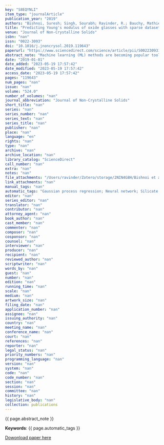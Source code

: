 ```yaml
---
key: "S8EQYNLI"
item_type: "journalArticle"
publication_year: "2019"
authors: "Bishnoi, Suresh; Singh, Sourabh; Ravinder, R.; Bauchy, Mathieu; Gosvami, Nitya Nand; Kodamana, Hariprasad; Krishnan, N. M. Anoop"
title: "Predicting Young's modulus of oxide glasses with sparse datasets using machine learning"
venue: "Journal of Non-Crystalline Solids"
isbn: "nan"
issn: "0022-3093"
doi: "10.1016/j.jnoncrysol.2019.119643"
paperurl: "https://www.sciencedirect.com/science/article/pii/S0022309319305149"
abstract_note: "Machine learning (ML) methods are becoming popular tools for predicting and designing novel materials. In particular, neural network (NN) is a promising ML method, which can be used to identify hidden trends in the data. However, these methods rely on a large dataset and often exhibit overfitting when used with a sparse dataset. Further, assessing the uncertainty in predictions for a new dataset or an extrapolation of the present dataset is challenging. Herein, using Gaussian process regression (GPR), we predict Young's modulus for silicate glasses having a sparse dataset. We show that GPR significantly outperforms NN for the sparse dataset while ensuring no overfitting. Further, thanks to the nonparametric nature, GPR provides quantitative bounds for the reliability of predictions while extrapolating. Overall, GPR presents an advanced ML methodology for accelerating the development of novel functional materials such as glasses."
date: "2019-01-01"
date_added: "2023-05-19 17:57:42"
date_modified: "2023-05-19 17:57:42"
access_date: "2023-05-19 17:57:42"
pages: "119643"
num_pages: "nan"
issue: "nan"
volume: "524.0"
number_of_volumes: "nan"
journal_abbreviation: "Journal of Non-Crystalline Solids"
short_title: "nan"
series: "nan"
series_number: "nan"
series_text: "nan"
series_title: "nan"
publisher: "nan"
place: "nan"
language: "en"
rights: "nan"
type: "nan"
archive: "nan"
archive_location: "nan"
library_catalog: "ScienceDirect"
call_number: "nan"
extra: "nan"
notes: "nan"
file_attachments: "/Users/ravinder/Zotero/storage/2NIN4G8H/Bishnoi et al. - 2019 - Predicting Young's modulus of oxide glasses with s.pdf"
link_attachments: "nan"
manual_tags: "nan"
automatic_tags: "Gaussian process regression; Neural network; Silicate glasses; Sparse dataset; Young's modulus"
editor: "nan"
series_editor: "nan"
translator: "nan"
contributor: "nan"
attorney_agent: "nan"
book_author: "nan"
cast_member: "nan"
commenter: "nan"
composer: "nan"
cosponsor: "nan"
counsel: "nan"
interviewer: "nan"
producer: "nan"
recipient: "nan"
reviewed_author: "nan"
scriptwriter: "nan"
words_by: "nan"
guest: "nan"
number: "nan"
edition: "nan"
running_time: "nan"
scale: "nan"
medium: "nan"
artwork_size: "nan"
filing_date: "nan"
application_number: "nan"
assignee: "nan"
issuing_authority: "nan"
country: "nan"
meeting_name: "nan"
conference_name: "nan"
court: "nan"
references: "nan"
reporter: "nan"
legal_status: "nan"
priority_numbers: "nan"
programming_language: "nan"
version: "nan"
system: "nan"
code: "nan"
code_number: "nan"
section: "nan"
session: "nan"
committee: "nan"
history: "nan"
legislative_body: "nan"
collection: publications
---
```




<!--  -->

{{ page.abstract_note }}

__Keywords__: {{ page.automatic_tags }}

[Dowonload paper here](https://www.sciencedirect.com/science/article/pii/S0022309319305149)

